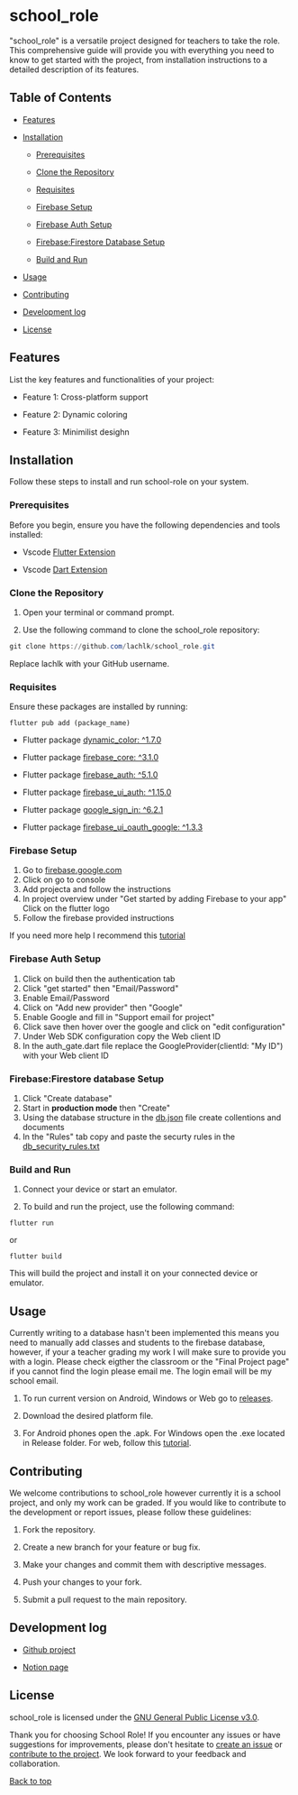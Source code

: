 # school_role

"school_role" is a versatile project designed for teachers to take the role. This comprehensive guide will provide you with everything you need to know to get started with the project, from installation instructions to a detailed description of its features.

## Table of Contents

- [Features](#features)

- [Installation](#installation)

  - [Prerequisites](#prerequisites)

  - [Clone the Repository](#clone-the-repository)
  - [Requisites](#requisites)
  - [Firebase Setup](#firebase-setup)
  - [Firebase Auth Setup](#firebase-auth-setup)
  - [Firebase:Firestore Database Setup](#firebasefirestore-database-setup)

  - [Build and Run](#build-and-run)

- [Usage](#usage)

- [Contributing](#contributing)

- [Development log](#development-log)

- [License](#license)

## Features

List the key features and functionalities of your project:

- Feature 1: Cross-platform support

- Feature 2: Dynamic coloring

- Feature 3: Minimilist desighn

## Installation

Follow these steps to install and run school-role on your system.

### Prerequisites

Before you begin, ensure you have the following dependencies and tools installed:

- Vscode [Flutter Extension](https://marketplace.visualstudio.com/items?itemName=Dart-Code.flutter)

- Vscode [Dart Extension](https://marketplace.visualstudio.com/items?itemName=Dart-Code.dart-code)


### Clone the Repository

1. Open your terminal or command prompt.

2. Use the following command to clone the school_role repository:

```Powershell
git clone https://github.com/lachlk/school_role.git
```

   Replace lachlk with your GitHub username.

### Requisites

Ensure these packages are installed by running:
```
flutter pub add (package_name)
```
- Flutter package [dynamic_color: ^1.7.0](https://pub.dev/packages/dynamic_color)

- Flutter package [firebase_core: ^3.1.0](https://pub.dev/packages/firebase_core)

- Flutter package [firebase_auth: ^5.1.0](https://pub.dev/packages/firebase_auth)

- Flutter package [firebase_ui_auth: ^1.15.0](https://pub.dev/packages/firebase_ui_auth)

- Flutter package [google_sign_in: ^6.2.1](https://pub.dev/packages/google_sign_in)

- Flutter package [firebase_ui_oauth_google: ^1.3.3](https://pub.dev/packages/firebase_ui_oauth_google)

### Firebase Setup
1. Go to [firebase.google.com](https://firebase.google.com/)
2. Click on go to console
3. Add projecta and follow the instructions
4. In project overview under "Get started by adding Firebase to your app" Click on the flutter logo
5. Follow the firebase provided instructions

If you need more help I recommend this [tutorial](https://firebase.google.com/docs/flutter/setup?platform=ios)

### Firebase Auth Setup
1. Click on build then the authentication tab
2. Click "get started" then "Email/Password"
3. Enable Email/Password
4. Click on "Add new provider" then "Google" 
5. Enable Google and fill in "Support email for project"
6. Click save then hover over the google and click on "edit configuration"
7. Under Web SDK configuration copy the Web client ID
8. In the auth_gate.dart file replace the GoogleProvider(clientId: "My ID") with your Web client ID

### Firebase:Firestore database Setup
1. Click "Create database"
2. Start in **production mode** then "Create"
3. Using the database structure in the [db.json](db.json) file create collentions and documents
4. In the "Rules" tab copy and paste the securty rules in the [db_security_rules.txt](db_security_rules.txt)

### Build and Run

1. Connect your device or start an emulator.

2. To build and run the project, use the following command:

```
flutter run
```
or
```
flutter build
```

This will build the project and install it on your connected device or emulator.

## Usage
Currently writing to a database hasn't been implemented this means you need to manually add classes and students to the firebase database, however, if your a teacher grading my work I will make sure to provide you with a login. Please check eigther the classroom or the "Final Project page" if you cannot find the login please email me. The login email will be my school email.

1. To run current version on Android, Windows or Web go to [releases](https://github.com/lachlk/school_role/releases).

2. Download the desired platform file.

3. For Android phones open the .apk. For Windows open the .exe located in Release folder. For web, follow this [tutorial](https://dev.to/tyu1996/deploying-flutter-web-app-on-live-server-5c5).

## Contributing

We welcome contributions to school_role however currently it is a school project, and only my work can be graded. If you would like to contribute to the development or report issues, please follow these guidelines:

1. Fork the repository.

2. Create a new branch for your feature or bug fix.

3. Make your changes and commit them with descriptive messages.

4. Push your changes to your fork.

5. Submit a pull request to the main repository.

## Development log
- [Github project](https://github.com/users/lachlk/projects/1/)

- [Notion page](https://bevel-newsboy-d57.notion.site/7DIT-Major-Project-Portfolio-1263e97aa2a8475e8f1301712843601a?pvs=4)

## License

school_role is licensed under the [GNU General Public License v3.0](https://github.com/lachlk/school_role/blob/main/LICENSE).

Thank you for choosing School Role! If you encounter any issues or have suggestions for improvements, please don't hesitate to [create an issue](https://github.com/lachlk/school_role/issues/new/choose) or [contribute to the project](#contributing). We look forward to your feedback and collaboration.

[Back to top](#school_role)